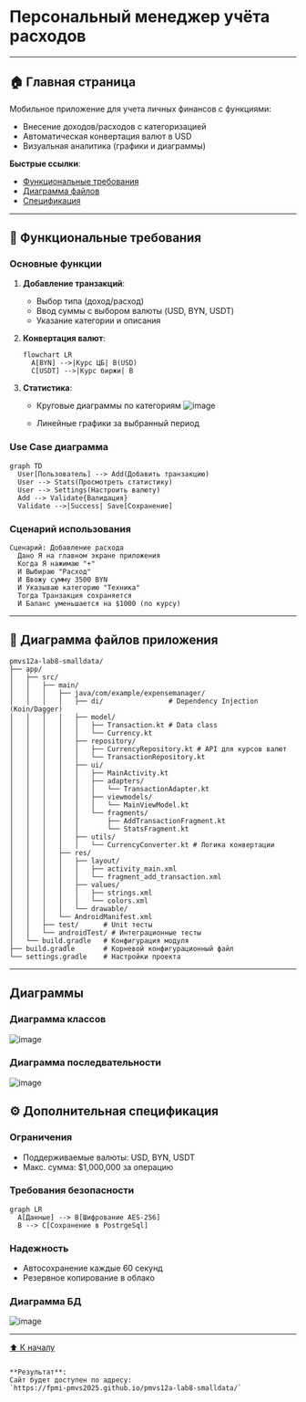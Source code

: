 
# Персональный менеджер учёта расходов

---

## 🏠 Главная страница

Мобильное приложение для учета личных финансов с функциями:
- Внесение доходов/расходов с категоризацией
- Автоматическая конвертация валют в USD
- Визуальная аналитика (графики и диаграммы)

**Быстрые ссылки**:
- [Функциональные требования](#🔧-функциональные-требования)
- [Диаграмма файлов](#📁-диаграмма-файлов-приложения)
- [Спецификация](#⚙️-дополнительная-спецификация)

---

## 🔧 Функциональные требования

### Основные функции
1. **Добавление транзакций**:
   - Выбор типа (доход/расход)
   - Ввод суммы с выбором валюты (USD, BYN, USDT)
   - Указание категории и описания

2. **Конвертация валют**:
   ```mermaid
   flowchart LR
     A[BYN] -->|Курс ЦБ| B(USD)
     C[USDT] -->|Курс биржи| B
   ```

3. **Статистика**:
   - Круговые диаграммы по категориям
     ![image](https://github.com/user-attachments/assets/ee5589fc-b315-4a12-a291-b9866c898e54)

   - Линейные графики за выбранный период

### Use Case диаграмма
```mermaid
graph TD
  User[Пользователь] --> Add(Добавить транзакцию)
  User --> Stats(Просмотреть статистику)
  User --> Settings(Настроить валюту)
  Add --> Validate{Валидация}
  Validate -->|Success| Save[Сохранение]
```

### Сценарий использования
```gherkin
Сценарий: Добавление расхода
  Дано Я на главном экране приложения
  Когда Я нажимаю "+"
  И Выбираю "Расход"
  И Ввожу сумму 3500 BYN
  И Указываю категорию "Техника"
  Тогда Транзакция сохраняется
  И Баланс уменьшается на $1000 (по курсу)
```

---

## 📁 Диаграмма файлов приложения

```plaintext
pmvs12a-lab8-smalldata/
├── app/
│   ├── src/
│   │   ├── main/
│   │   │   ├── java/com/example/expensemanager/
│   │   │   │   ├── di/                # Dependency Injection (Koin/Dagger)
│   │   │   │   ├── model/
│   │   │   │   │   ├── Transaction.kt # Data class
│   │   │   │   │   └── Currency.kt    
│   │   │   │   ├── repository/
│   │   │   │   │   ├── CurrencyRepository.kt # API для курсов валют
│   │   │   │   │   └── TransactionRepository.kt 
│   │   │   │   ├── ui/
│   │   │   │   │   ├── MainActivity.kt
│   │   │   │   │   ├── adapters/
│   │   │   │   │   │   └── TransactionAdapter.kt 
│   │   │   │   │   ├── viewmodels/
│   │   │   │   │   │   └── MainViewModel.kt 
│   │   │   │   │   └── fragments/
│   │   │   │   │       ├── AddTransactionFragment.kt
│   │   │   │   │       └── StatsFragment.kt
│   │   │   │   ├── utils/
│   │   │   │   │   └── CurrencyConverter.kt # Логика конвертации
│   │   │   ├── res/
│   │   │   │   ├── layout/
│   │   │   │   │   ├── activity_main.xml
│   │   │   │   │   └── fragment_add_transaction.xml
│   │   │   │   ├── values/
│   │   │   │   │   ├── strings.xml
│   │   │   │   │   └── colors.xml
│   │   │   │   └── drawable/
│   │   │   └── AndroidManifest.xml
│   │   ├── test/      # Unit тесты
│   │   └── androidTest/ # Интеграционные тесты
│   └── build.gradle   # Конфигурация модуля
├── build.gradle       # Корневой конфигурационный файл
└── settings.gradle    # Настройки проекта
```

---

## Диаграммы
### Диаграмма классов
![image](https://github.com/user-attachments/assets/c0f98f04-fa2d-405a-8c5e-93d4c731178e)
### Диаграмма последвательности
![image](https://github.com/user-attachments/assets/4681921e-5caf-47a7-ba89-c6d659315826)


## ⚙️ Дополнительная спецификация

### Ограничения
- Поддерживаемые валюты: USD, BYN, USDT
- Макс. сумма: $1,000,000 за операцию

### Требования безопасности
```mermaid
graph LR
  A[Данные] --> B[Шифрование AES-256]
  B --> C[Сохранение в PostrgeSql]
```

### Надежность
- Автосохранение каждые 60 секунд
- Резервное копирование в облако

### Диаграмма БД
![image](https://github.com/user-attachments/assets/d4b90130-c2cd-4ac3-9cce-1aca4827f5f5)


---

[⬆️ К началу](#🏠-главная-страница)
```

**Результат**:  
Сайт будет доступен по адресу:  
`https://fpmi-pmvs2025.github.io/pmvs12a-lab8-smalldata/`
